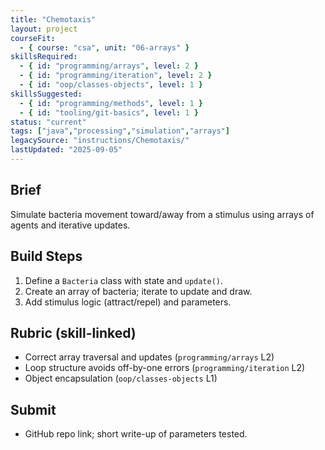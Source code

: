 ```yaml
---
title: "Chemotaxis"
layout: project
courseFit:
  - { course: "csa", unit: "06-arrays" }
skillsRequired:
  - { id: "programming/arrays", level: 2 }
  - { id: "programming/iteration", level: 2 }
  - { id: "oop/classes-objects", level: 1 }
skillsSuggested:
  - { id: "programming/methods", level: 1 }
  - { id: "tooling/git-basics", level: 1 }
status: "current"
tags: ["java","processing","simulation","arrays"]
legacySource: "instructions/Chemotaxis/"
lastUpdated: "2025-09-05"
---
```


## Brief
Simulate bacteria movement toward/away from a stimulus using arrays of agents and iterative updates.

## Build Steps
1. Define a `Bacteria` class with state and `update()`.
2. Create an array of bacteria; iterate to update and draw.
3. Add stimulus logic (attract/repel) and parameters.

## Rubric (skill-linked)
- Correct array traversal and updates (`programming/arrays` L2)
- Loop structure avoids off-by-one errors (`programming/iteration` L2)
- Object encapsulation (`oop/classes-objects` L1)

## Submit
- GitHub repo link; short write-up of parameters tested.
